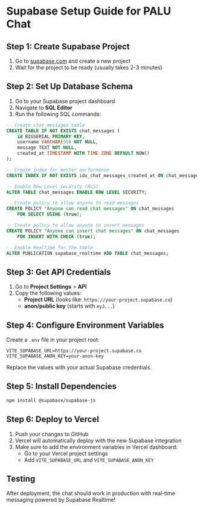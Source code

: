 # Supabase Setup Guide for PALU Chat

## Step 1: Create Supabase Project

1. Go to [supabase.com](https://supabase.com) and create a new project
2. Wait for the project to be ready (usually takes 2-3 minutes)

## Step 2: Set Up Database Schema

1. Go to your Supabase project dashboard
2. Navigate to **SQL Editor**
3. Run the following SQL commands:

```sql
-- Create chat_messages table
CREATE TABLE IF NOT EXISTS chat_messages (
    id BIGSERIAL PRIMARY KEY,
    username VARCHAR(50) NOT NULL,
    message TEXT NOT NULL,
    created_at TIMESTAMP WITH TIME ZONE DEFAULT NOW()
);

-- Create index for better performance
CREATE INDEX IF NOT EXISTS idx_chat_messages_created_at ON chat_messages(created_at);

-- Enable Row Level Security (RLS)
ALTER TABLE chat_messages ENABLE ROW LEVEL SECURITY;

-- Create policy to allow anyone to read messages
CREATE POLICY "Anyone can read chat messages" ON chat_messages
    FOR SELECT USING (true);

-- Create policy to allow anyone to insert messages
CREATE POLICY "Anyone can insert chat messages" ON chat_messages
    FOR INSERT WITH CHECK (true);

-- Enable Realtime for the table
ALTER PUBLICATION supabase_realtime ADD TABLE chat_messages;
```

## Step 3: Get API Credentials

1. Go to **Project Settings** > **API**
2. Copy the following values:
   - **Project URL** (looks like: `https://your-project.supabase.co`)
   - **anon/public key** (starts with `eyJ...`)

## Step 4: Configure Environment Variables

Create a `.env` file in your project root:

```env
VITE_SUPABASE_URL=https://your-project.supabase.co
VITE_SUPABASE_ANON_KEY=your-anon-key
```

Replace the values with your actual Supabase credentials.

## Step 5: Install Dependencies

```bash
npm install @supabase/supabase-js
```

## Step 6: Deploy to Vercel

1. Push your changes to GitHub
2. Vercel will automatically deploy with the new Supabase integration
3. Make sure to add the environment variables in Vercel dashboard:
   - Go to your Vercel project settings
   - Add `VITE_SUPABASE_URL` and `VITE_SUPABASE_ANON_KEY`

## Testing

After deployment, the chat should work in production with real-time messaging powered by Supabase Realtime!
